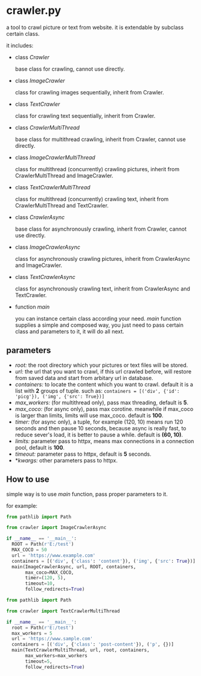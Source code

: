 # crawler.py

  a tool to crawl picture or text from website. it is extendable by subclass certain class.

it includes:

- class *Crawler*

  base class for crawling, cannot use directly.

- class *ImageCrawler*
  
  class for crawling images sequentially, inherit from Crawler.

- class *TextCrawler*

  class for crawling text sequentially, inherit from Crawler.

- class *CrawlerMultiThread*

  base class for multithread crawling, inherit from Crawler, cannot use directly.

- class *ImageCrawlerMultiThread*

  class for multithread (concurrently) crawling pictures, inherit from CrawlerMultiThread and ImageCrawler.

- class *TextCrawlerMultiThread*

  class for multithread (concurrently) crawling text, inherit from CrawlerMultiThread and TextCrawler.

- class *CrawlerAsync*

  base class for asynchronously crawling, inherit from Crawler, cannot use directly.

- class *ImageCrawlerAsync*

  class for asynchronously crawling pictures, inherit from CrawlerAsync and ImageCrawler.

- class *TextCrawlerAsync*

  class for asynchronously crawling text, inherit from CrawlerAsync and TextCrawler.

- function *main*

  you can instance certain class according your need. *main* function supplies a simple and composed way, you just need to pass certain class and parameters to it, it will do all next.

## parameters

- *root:* the root directory which your pictures or text files will be stored.
- *url:* the url that you want to crawl, if this url crawled before, will restore from saved data and start from arbitary url in database.
- *containers:* to locate the content which you want to crawl. default it is a list with **2** groups of tuple. such as: `containers = [('div', {'id': 'picg'}), ('img', {'src': True})]`
- *max_workers:* (for multithread only), pass max threading, default is **5**.
- *max_coco:* (for async only), pass max corotine. meanwhile if max_coco is larger than limits, limits will use max_coco. default is **100**.
- *timer:* (for async only), a tuple, for example (120, 10) means run 120 seconds and then pause 10 seconds, because async is really fast, to reduce sever's load, it is better to pause a while. default is **(60, 10)**.
- *limits:* parameter pass to httpx, means max connections in a connection pool, default is **100**.
- *timeout:* parameter pass to httpx, default is **5** seconds.
- **kwargs:* other parameters pass to httpx.

## How to use

simple way is to use *main* function, pass proper parameters to it.

for example:

```python
from pathlib import Path

from crawler import ImageCrawlerAsync

if __name__ == '__main__':
  ROOT = Path(r'E:/test')
  MAX_COCO = 50
  url = 'https://www.example.com'
  containers = [('div', {'class': 'content'}), ('img', {'src': True})]
  main(ImageCrawlerAsync, url, ROOT, containers,
       max_coco=MAX_COCO,
       timer=(120, 5),
       timeout=10,
       follow_redirects=True)
```

```python
from pathlib import Path

from crawler import TextCrawlerMultiThread

if __name__ == '__main__':
  root = Path(r'E:/test')
  max_workers = 5
  url = 'https://www.sample.com'
  containers = [('div', {'class': 'post-content'}), ('p', {})]
  main(TextCrawlerMultiThread, url, root, containers,
       max_workers=max_workers
       timeout=5,
       follow_redirects=True)

```
